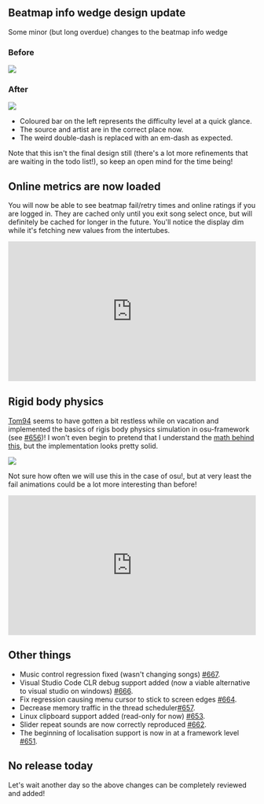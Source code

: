 ## Beatmap info wedge design update

Some minor (but long overdue) changes to the beatmap info wedge

### Before

![](https://puu.sh/vuyYa/c864adf33f.png)

### After

![](https://puu.sh/vuyZI/a83c37227e.png)

- Coloured bar on the left represents the difficulty level at a quick glance.
- The source and artist are in the correct place now.
- The weird double-dash is replaced with an em-dash as expected.

Note that this isn't the final design still (there's a lot more refinements that are waiting in the todo list!), so keep an open mind for the time being!

## Online metrics are now loaded

You will now be able to see beatmap fail/retry times and online ratings if you are logged in. They are cached only until you exit song select once, but will definitely be cached for longer in the future. You'll notice the display dim while it's fetching new values from the intertubes.

<div style="width: 100%; height: 0px; position: relative; padding-bottom: 56.250%;"><iframe src="https://streamable.com/s/p601z/brxkgf" frameborder="0" width="100%" height="100%" allowfullscreen style="width: 100%; height: 100%; position: absolute;"></iframe></div>

## Rigid body physics

[Tom94](https://github.com/Tom94) seems to have gotten a bit restless while on vacation and implemented the basics of rigis body physics simulation in osu-framework (see [#656](https://github.com/ppy/osu-framework/pull/656))! I won't even begin to pretend that I understand the [math behind this](http://i.imgur.com/LVf7d4d.png), but the implementation looks pretty solid.

![](https://puu.sh/vulcm/cca30ab2d1.png)

Not sure how often we will use this in the case of osu!, but at very least the fail animations could be a lot more interesting than before!

<div style="width: 100%; height: 0px; position: relative; padding-bottom: 56.250%;"><iframe src="https://streamable.com/s/mb571/abbfka" frameborder="0" width="100%" height="100%" allowfullscreen style="width: 100%; height: 100%; position: absolute;"></iframe></div>

## Other things

- Music control regression fixed (wasn't changing songs) [#667](https://github.com/ppy/osu/pull/667).
- Visual Studio Code CLR debug support added (now a viable alternative to visual studio on windows) [#666](https://github.com/ppy/osu/pull/666).
- Fix regression causing menu cursor to stick to screen edges [#664](https://github.com/ppy/osu/pull/664).
- Decrease memory traffic in the thread scheduler[#657](https://github.com/ppy/osu-framework/pull/657).
- Linux clipboard support added (read-only for now) [#653](https://github.com/ppy/osu-framework/pull/653).
- Slider repeat sounds are now correctly reproduced [#662](https://github.com/ppy/osu/pull/662).
- The beginning of localisation support is now in at a framework level [#651](https://github.com/ppy/osu-framework/pull/651).

## No release today

Let's wait another day so the above changes can be completely reviewed and added!